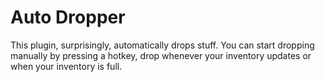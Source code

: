 # Auto Dropper

This plugin, surprisingly, automatically drops stuff. You can start dropping manually by pressing a hotkey, drop
whenever
your inventory updates or when your inventory is full.